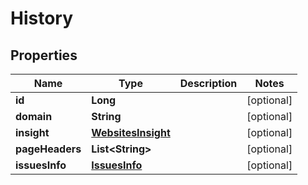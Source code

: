 

# History


## Properties

| Name | Type | Description | Notes |
|------------ | ------------- | ------------- | -------------|
|**id** | **Long** |  |  [optional] |
|**domain** | **String** |  |  [optional] |
|**insight** | [**WebsitesInsight**](WebsitesInsight.md) |  |  [optional] |
|**pageHeaders** | **List&lt;String&gt;** |  |  [optional] |
|**issuesInfo** | [**IssuesInfo**](IssuesInfo.md) |  |  [optional] |



